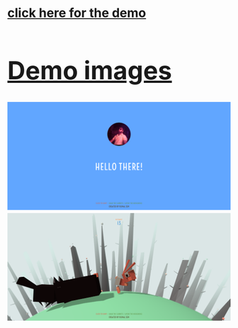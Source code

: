 <a href="https://rabbitdog.netlify.app/"><h1>click here for the demo
<br>
# Demo images

<img src="./Rabitt vs Dog.png">
<img src="./Rabitt vs Dog (1).png">
